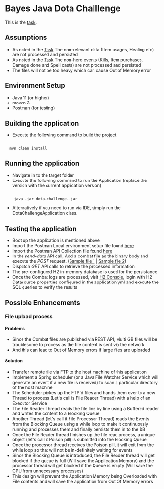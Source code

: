 # Bayes Java Dota Challlenge

This is the [task](TASK.md).

## Assumptions

* As noted in the [Task](/TASK.md) The non-relevant data (Item usages, Healing etc) are not processed and persisted
* As noted in the [Task](/TASK.md) The non-hero events (Kills, Item purchases, Damage done and Spell casts) are not processed and persisted
* The files will not be too heavy which can cause Out of Memory error

## Environment Setup
* Java 11 (or higher)
* maven 3
* Postman (for testing)

## Building the application
* Execute the following command to build the project 

<code>
  mvn clean install
</code>

## Running the application
* Navigate in to the target folder
* Execute the following command to run the Application (replace the version with the current application version)

<code>
    java -jar dota-challenge-<application-version>.jar
</code>

* Alternatively if you need to run via IDE, simply run the DotaChallengeApplication class.

## Testing the application
* Boot up the application is mentioned above
* Import the Postman Local environment setup file found [here](/postman/bayes-local-env.postman_environment.json)
* Import the Postman API Collection file found [here](/postman/bayes-dota.postman_collection.json)
* In the *send-data* API call, Add a combat file as the binary body and execute the *POST* request. ([Sample file 1](/data/combatlog_1.log.txt) | [Sample file 2](/data/combatlog_2.log.txt))
* Dispatch *GET* API calls to retrieve the processed information
* The pre-configured H2 in-memory database is used for the persistance
* Once the Combat logs are processed, visit [H2 Console](http://localhost:8080/h2-console/login.do), login with H2 Datasource properties configured in the application.yml and execute the SQL queries to verify the results

## Possible Enhancements
### File upload process
#### Problems 
* Since the Combat files are published via REST API, Multi GB files will be troublesome to process as the file content is sent via the network
* And this can lead to Out of Memory errors if large files are uploaded

#### Solution
* Transfer remote file via FTP to the host machine of this application
* Implement a Spring scheduler (or a Java File Watcher Service which will generate an event if a new file is received) to scan a particular directory of the host machine
* The Scheduler pickes up the FTP'd files and hands them over to a new Thread to process (Let's call is File Reader Thread) with a help of an Executor Service
* The File Reader Thread reads the file line by line using a Buffered reader and writes the content to a Blocking Queue
* Another Thread (let's call it File Processor Thread) reads the Events from the Blocking Queue using a while loop to make it continuously running and processes them and finally persists them in to the DB
* Once the File Reader thread finishes up the file read process, a unique object (let's call it Poison pill) is submitted into the Blocking Queue
* Once the processor thread receives the Poison pill, it will exit from the while loop so that will not be in-definitely waiting for events
* Since the Blocking Queue is introduced, the File Reader thread will get blocked if the queue is full (Will save the Application Memory) and the processor thread will get blocked if the Queue is empty (Will save the CPU from unnecessary processes)
* This design will prevent the Application Memory being Overloaded with File contents and will save the application from Out Of Memory errors




